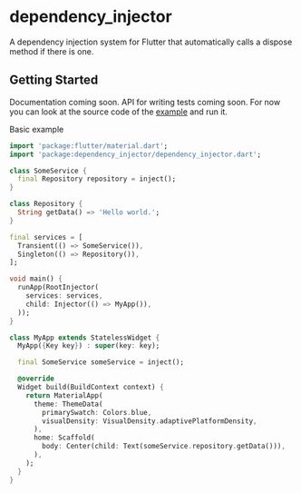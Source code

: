 # dependency_injector

A dependency injection system for Flutter that automatically calls a dispose method if there is one.

## Getting Started

Documentation coming soon.
API for writing tests coming soon.
For now you can look at the source code of the [example](https://pub.dev/packages/dependency_injector/example) and run it.

Basic example

```dart
import 'package:flutter/material.dart';
import 'package:dependency_injector/dependency_injector.dart';

class SomeService {
  final Repository repository = inject();
}

class Repository {
  String getData() => 'Hello world.';
}

final services = [
  Transient(() => SomeService()),
  Singleton(() => Repository()),
];

void main() {
  runApp(RootInjector(
    services: services,
    child: Injector(() => MyApp()),
  ));
}

class MyApp extends StatelessWidget {
  MyApp({Key key}) : super(key: key);

  final SomeService someService = inject();

  @override
  Widget build(BuildContext context) {
    return MaterialApp(
      theme: ThemeData(
        primarySwatch: Colors.blue,
        visualDensity: VisualDensity.adaptivePlatformDensity,
      ),
      home: Scaffold(
        body: Center(child: Text(someService.repository.getData())),
      ),
    );
  }
}
```